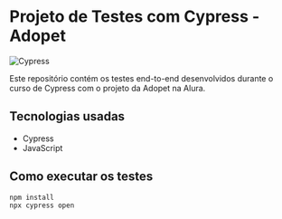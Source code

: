 # Projeto de Testes com Cypress - Adopet

![Cypress](https://img.shields.io/badge/tested%20with-Cypress-17202C?logo=cypress&logoColor=white&labelColor=green)

Este repositório contém os testes end-to-end desenvolvidos durante o curso de Cypress com o projeto da Adopet na Alura.

## Tecnologias usadas

- Cypress
- JavaScript

## Como executar os testes

```bash
npm install
npx cypress open
